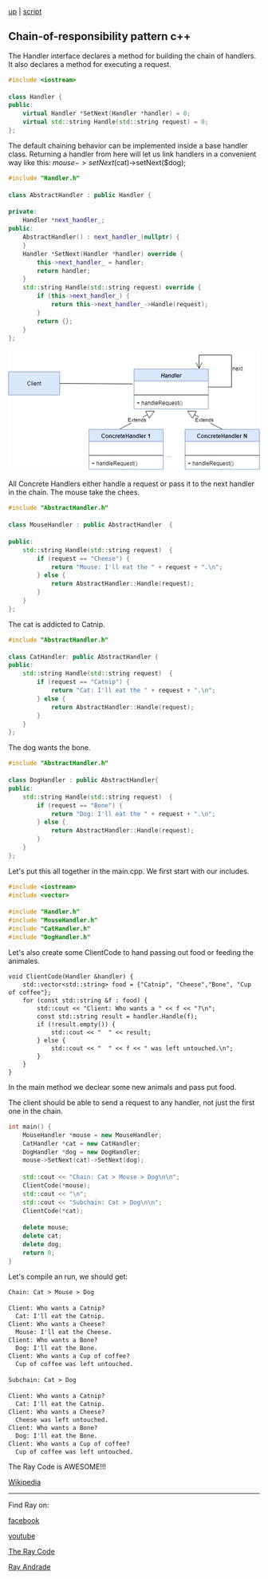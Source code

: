 [up](../README.md) | [script](script/page01.md)

## Chain-of-responsibility pattern c++

The Handler interface declares a method for building the chain of handlers.
It also declares a method for executing a request.

```c++
#include <iostream>

class Handler {
public:
    virtual Handler *SetNext(Handler *handler) = 0;
    virtual std::string Handle(std::string request) = 0;
};
```
The default chaining behavior can be implemented inside a base handler class.
Returning a handler from here will let us link handlers in a convenient way like this:
$mouse->setNext($cat)->setNext($dog);

```c++
#include "Handler.h"

class AbstractHandler : public Handler {

private:
    Handler *next_handler_;
public:
    AbstractHandler() : next_handler_(nullptr) {
    }
    Handler *SetNext(Handler *handler) override {
        this->next_handler_ = handler;
        return handler;
    }
    std::string Handle(std::string request) override {
        if (this->next_handler_) {
            return this->next_handler_->Handle(request);
        }
        return {};
    }
};
```
![ChainOfResponsibility](/UMLs/images/ChainOfResponsibility/ChainOfResponsibility-1.png)

All Concrete Handlers either handle a request or pass it to the next handler in the chain.
The mouse take the chees.
```c++
#include "AbstractHandler.h"

class MouseHandler : public AbstractHandler  {

public:
    std::string Handle(std::string request)  {
        if (request == "Cheese") {
            return "Mouse: I'll eat the " + request + ".\n";
        } else {
            return AbstractHandler::Handle(request);
        }
    }
};
```
The cat is addicted to Catnip.

```c++
#include "AbstractHandler.h"

class CatHandler: public AbstractHandler {
public:
    std::string Handle(std::string request)  {
        if (request == "Catnip") {
            return "Cat: I'll eat the " + request + ".\n";
        } else {
            return AbstractHandler::Handle(request);
        }
    }
};
```
The dog wants the bone.

```c++
#include "AbstractHandler.h"

class DogHandler : public AbstractHandler{
public:
    std::string Handle(std::string request)  {
        if (request == "Bone") {
            return "Dog: I'll eat the " + request + ".\n";
        } else {
            return AbstractHandler::Handle(request);
        }
    }
};
```

Let's put this all together in the main.cpp.
We first start with our includes.

```c++
#include <iostream>
#include <vector>

#include "Handler.h"
#include "MouseHandler.h"
#include "CatHandler.h"
#include "DogHandler.h"
```

Let's also create some ClientCode to hand passing out food or feeding the animales.

```c+++
void ClientCode(Handler &handler) {
    std::vector<std::string> food = {"Catnip", "Cheese","Bone", "Cup of coffee"};
    for (const std::string &f : food) {
        std::cout << "Client: Who wants a " << f << "?\n";
        const std::string result = handler.Handle(f);
        if (!result.empty()) {
            std::cout << "  " << result;
        } else {
            std::cout << "  " << f << " was left untouched.\n";
        }
    }
}
```

In the main method we declear some new animals and pass put food.

The client should be able to send a request to any handler, not just the first one in the chain.


```c++
int main() {
    MouseHandler *mouse = new MouseHandler;
    CatHandler *cat = new CatHandler;
    DogHandler *dog = new DogHandler;
    mouse->SetNext(cat)->SetNext(dog);

    std::cout << "Chain: Cat > Mouse > Dog\n\n";
    ClientCode(*mouse);
    std::cout << "\n";
    std::cout << "Subchain: Cat > Dog\n\n";
    ClientCode(*cat);

    delete mouse;
    delete cat;
    delete dog;
    return 0;
}
```

Let's compile an run, we should get:

```run
Chain: Cat > Mouse > Dog

Client: Who wants a Catnip?
  Cat: I'll eat the Catnip.
Client: Who wants a Cheese?
  Mouse: I'll eat the Cheese.
Client: Who wants a Bone?
  Dog: I'll eat the Bone.
Client: Who wants a Cup of coffee?
  Cup of coffee was left untouched.

Subchain: Cat > Dog

Client: Who wants a Catnip?
  Cat: I'll eat the Catnip.
Client: Who wants a Cheese?
  Cheese was left untouched.
Client: Who wants a Bone?
  Dog: I'll eat the Bone.
Client: Who wants a Cup of coffee?
  Cup of coffee was left untouched.
```

The Ray Code is AWESOME!!!

[Wikipedia](https://en.wikipedia.org/wiki/Chain-of-responsibility_pattern)

----------------------------------------------------------------------------------------------------

Find Ray on:

[facebook](https://www.facebook.com/TheRayCode/)

[youtube](https://www.youtube.com/user/AndradeRay/)

[The Ray Code](https://www.RayAndrade.com)

[Ray Andrade](https://www.RayAndrade.org)


